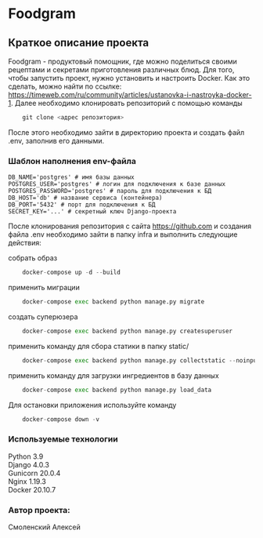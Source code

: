 # Foodgram

## Краткое описание проекта
Foodgram - продуктовый помощник, где можно поделиться своими рецептами и
секретами приготовления различных блюд. Для того, чтобы запустить проект, нужно
установить и настроить Docker. Как это сделать, можно найти по ссылке:
https://timeweb.com/ru/community/articles/ustanovka-i-nastroyka-docker-1. Далее
необходимо клонировать репозиторий с помощью команды 
```python
    git clone <адрес репозитория>
```
После этого необходимо зайти в директорию проекта и создать файл .env,
заполнив его данными.

### Шаблон наполнения env-файла
```
DB_NAME='postgres' # имя базы данных
POSTGRES_USER='postgres' # логин для подключения к базе данных
POSTGRES_PASSWORD='postgres' # пароль для подключения к БД
DB_HOST='db' # название сервиса (контейнера)
DB_PORT='5432' # порт для подключения к БД
SECRET_KEY='...' # секретный ключ Django-проекта
```

После клонирования репозитория с сайта https://github.com и создания файла .env
необходимо зайти в папку infra и выполнить следующие действия:

cобрать образ
```python
    docker-compose up -d --build
```
применить миграции
```python
    docker-compose exec backend python manage.py migrate
```
создать суперюзера
```python
    docker-compose exec backend python manage.py createsuperuser
```
применить команду для сбора статики в папку static/
```python
    docker-compose exec backend python manage.py collectstatic --noinput
```
применить команду для загрузки ингредиентов в базу данных
```python
    docker-compose exec backend python manage.py load_data
```
Для остановки приложения используйте команду
```python
    docker-compose down -v
```

### Используемые технологии
Python 3.9  
Django 4.0.3  
Gunicorn 20.0.4  
Nginx 1.19.3  
Docker 20.10.7  

### Автор проекта:
Смоленский Алексей
